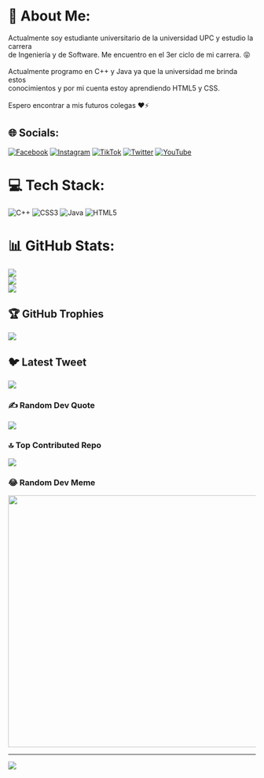 # 💫 About Me:
Actualmente soy estudiante universitario de la universidad UPC y estudio la carrera<br>de Ingeniería y de Software. Me encuentro en el 3er ciclo de mi carrera. 😝<br><br>Actualmente programo en C++ y Java ya que la universidad me brinda estos<br>conocimientos y por mi cuenta estoy aprendiendo HTML5 y CSS.<br><br>Espero encontrar a mis futuros colegas ❤⚡


## 🌐 Socials:
[![Facebook](https://img.shields.io/badge/Facebook-%231877F2.svg?logo=Facebook&logoColor=white)](https://facebook.com/https://www.facebook.com/Mathchette/) [![Instagram](https://img.shields.io/badge/Instagram-%23E4405F.svg?logo=Instagram&logoColor=white)](https://instagram.com/https://www.instagram.com/kuni_2005/) [![TikTok](https://img.shields.io/badge/TikTok-%23000000.svg?logo=TikTok&logoColor=white)](https://tiktok.com/@https://www.tiktok.com/@kuni_2005?is_from_webapp=1&sender_device=pc) [![Twitter](https://img.shields.io/badge/Twitter-%231DA1F2.svg?logo=Twitter&logoColor=white)](https://twitter.com/https://twitter.com/kuni_2005) [![YouTube](https://img.shields.io/badge/YouTube-%23FF0000.svg?logo=YouTube&logoColor=white)](https://youtube.com/@https://www.youtube.com/channel/UCDA0zpRz6R_4SBs6rYBEDrA) 

# 💻 Tech Stack:
![C++](https://img.shields.io/badge/c++-%2300599C.svg?style=for-the-badge&logo=c%2B%2B&logoColor=white) ![CSS3](https://img.shields.io/badge/css3-%231572B6.svg?style=for-the-badge&logo=css3&logoColor=white) ![Java](https://img.shields.io/badge/java-%23ED8B00.svg?style=for-the-badge&logo=java&logoColor=white) ![HTML5](https://img.shields.io/badge/html5-%23E34F26.svg?style=for-the-badge&logo=html5&logoColor=white)
# 📊 GitHub Stats:
![](https://github-readme-stats.vercel.app/api?username=kuni2005&theme=swift&hide_border=true&include_all_commits=false&count_private=false)<br/>
![](https://github-readme-streak-stats.herokuapp.com/?user=kuni2005&theme=swift&hide_border=true)<br/>
![](https://github-readme-stats.vercel.app/api/top-langs/?username=kuni2005&theme=swift&hide_border=true&include_all_commits=false&count_private=false&layout=compact)

## 🏆 GitHub Trophies
![](https://github-profile-trophy.vercel.app/?username=kuni2005&theme=gitdimmed&no-frame=true&no-bg=true&margin-w=4)

## 🐦 Latest Tweet
[![](https://gtce.itsvg.in/api?username=https://twitter.com/kuni_2005)](https://github.com/VishwaGauravIn/github-twitter-card-embed)

### ✍️ Random Dev Quote
![](https://quotes-github-readme.vercel.app/api?type=vetical&theme=light)

### 🔝 Top Contributed Repo
![](https://github-contributor-stats.vercel.app/api?username=kuni2005&limit=5&theme=dark&combine_all_yearly_contributions=true)

### 😂 Random Dev Meme
<img src="https://rm.up.railway.app/" width="512px"/>

---
[![](https://visitcount.itsvg.in/api?id=kuni2005&icon=2&color=1)](https://visitcount.itsvg.in)

<!-- Proudly created with GPRM ( https://gprm.itsvg.in ) -->
